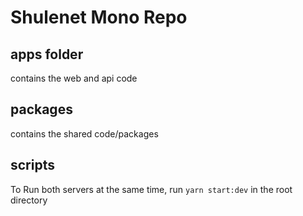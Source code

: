 # Shulenet Mono Repo

## apps folder
contains the web and api code

## packages
contains the shared code/packages

## scripts
To Run both servers at the same time, run `yarn start:dev` in the root directory
